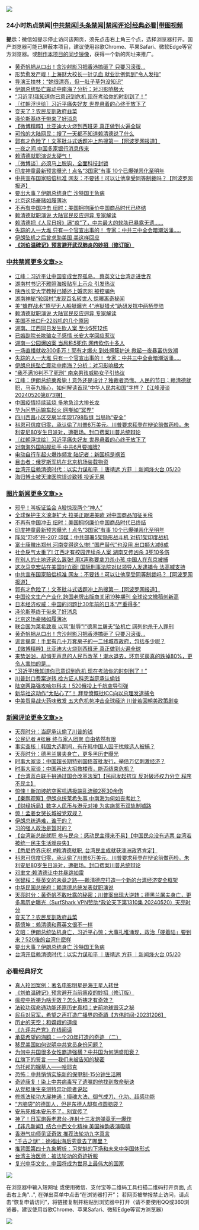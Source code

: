 ![](https://raw.githubusercontent.com/jsvpn/jsproxy/dev/64photo/fqnews-qr.jpg)

<div id="tt">
<h3>24小时热点禁闻|<a href="#%E4%B8%AD%E5%85%B1%E7%A6%81%E9%97%BB%E6%9B%B4%E5%A4%9A%E6%96%87%E7%AB%A0">中共禁闻</a>|<a href="#%E5%9B%BE%E7%89%87%E6%96%B0%E9%97%BB%E6%9B%B4%E5%A4%9A%E6%96%87%E7%AB%A0">头条禁闻</a>|<a href="#%E6%96%B0%E9%97%BB%E8%AF%84%E8%AE%BA%E6%9B%B4%E5%A4%9A%E6%96%87%E7%AB%A0">禁闻评论|<a href="#%E5%BF%85%E7%9C%8B%E7%BB%8F%E5%85%B8%E5%A5%BD%E6%96%87">经典必看</a>|<a href="https://9290254.xyz/3" target="_blank">带图视频</a></h3>
<div><b>提示：</b>微信如提示停止访问该网页，须先点击右上角三个点，选择浏览器打开。国产浏览器可能已屏蔽本项目，建议使用谷歌Chrome、苹果Safari、微软Edge等官方浏览器。或<a href="%E5%88%B6%E4%BD%9Cgit%E7%A6%81%E9%97%BB%E9%95%9C%E5%83%8F.md">制作本项目的同步镜像</a>，获得一个新的网址来推广。</div>
<ul>

<li><a href="/topimagenews/20240521/2039408.md">黄奇帆祸从口出！含沙射影习把香港搞砸了 只要习滚蛋...</a></li>
<li><a href="/cnnews/20240521/2039313.md">形势愈发严峻！上海财大校长一针见血 就业比例低到“令人发指”</a></li>
<li><a href="/yule/20240521/2039384.md">导演王扶林：“她很漂亮，但一肚子草包没知识”</a></li>
<li><a href="/cbnews/20240521/2039457.md">伊朗总统坠亡震动中南海？分析：对习影响极大</a></li>
<li><a href="/topimagenews/20240521/2039378.md">“习近平!我知道你已意识到危机 现在考验你的时刻到了！”</a></li>
<li><a href="/cbnews/20240521/2039419.md">〖红朝浮世绘〗习近平痛失好友 世界悬着的心终于放下了</a></li>
<li><a href="/comments/20240521/2039375.md">变天了？农民反割政府韭菜</a></li>
<li><a href="/topimagenews/20240521/2039475.md">泽伦斯基终于带来了好消息</a></li>
<li><a href="/topimagenews/20240521/2039392.md">【微博精粹】比亚迪大火烧到西班牙 真正做到火遍全球</a></li>
<li><a href="/ccpdope/20240521/2039526.md">可怜的大陆网民：搜了一天都不知道赖清德说了什么</a></li>
<li><a href="/topimagenews/20240521/2039492.md">郭有才危险了！文革批斗式话题冲上热搜第一【阿波罗网报道】</a></li>
<li><a href="/cnnews/20240521/2039449.md">一夜之间 中国多家银行消息传来</a></li>
<li><a href="/sohnews/20240521/2039534.md">赖清德就职演说太硬气！</a></li>
<li><a href="/ssgc/20240521/2039420.md">〖微博谈〗必须马上脱钩，全面科技封锁</a></li>
<li><a href="/topimagenews/20240521/2039597.md">印度神童最新预言曝光！点名“3国家”有事 10个已爆弹恶化至明年</a></li>
<li><a href="/topimagenews/20240521/2039520.md">中共宣布国家赔偿标准 网友：不要钱！可以让他享受同等制裁吗？【阿波罗网报道】</a></li>
<li><a href="/comments/20240521/2039346.md">要出大事？伊朗总统身亡 沙特国王急病</a></li>
<li><a href="/topimagenews/20240521/2039474.md">北京这场豪赌如履薄冰</a></li>
<li><a href="/topimagenews/20240521/2039615.md">不再有中国冲击 纽时：美国拥抱廉价中国商品时代已终结</a></li>
<li><a href="/cbnews/20240521/2039548.md">赖清德就职演说 大陆官民反应迥异 专家解读</a></li>
<li><a href="/sohnews/20240521/2039577.md">赖清德把《人民日报》逼“疯”了，中共最大的软肋已暴露无遗……</a></li>
<li><a href="/cbnews/20240521/2039466.md">失踪的人一大堆 只有一个官宣出事的！ 专家：中共三中全会暗潮汹涌…..</a></li>
<li><a href="/baitai/20240521/2039505.md">伊朗坠机之后曾求助美国 美这样回应</a></li>
<li><b><a href="/comments/20200207/1272816.md" target="_blank">《刘伯温碑记》预言避开武汉肺炎的妙招（修订版）</a></b></li>
</ul>
</div>

<div class="catlist">
<h3><a href="/cbnews/" target="_blank">中共禁闻</a><span><a href="/cbnews/" target="_blank" rel="nofollow">更多文章>></a></span></h3>
<ul>
<li><a href="/cbnews/20240522/2039722.md" target="_blank">江峰：习近平让中国变成世界孤岛， 蔡英文让台湾走进世界</a></li>
<li><a href="/cbnews/20240521/2039652.md" target="_blank">湖南村书记不雅照海报贴车上示众 引发热议</a></li>
<li><a href="/cbnews/20240521/2039651.md" target="_blank">陕西长安大学教授已婚还上婚恋网 被控骗色</a></li>
<li><a href="/cbnews/20240521/2039598.md" target="_blank">湖南神秘“轮回村”发现百名转世人 惊曝离奇秘闻</a></li>
<li><a href="/cbnews/20240521/2039569.md" target="_blank">美“蜂群战术”原型无人船艇曝光 4“地狱猎犬”助研发抗中两栖登陆</a></li>
<li><a href="/cbnews/20240521/2039548.md" target="_blank">赖清德就职演说 大陆官民反应迥异 专家解读</a></li>
<li><a href="/cbnews/20240521/2039547.md" target="_blank">美国不出口F-22战机的几个原因</a></li>
<li><a href="/cbnews/20240521/2039546.md" target="_blank">湖南、江西同日发生砍人案 至少5死12伤</a></li>
<li><a href="/cbnews/20240521/2039545.md" target="_blank">已婚副院长欺骗女子感情 长安大学回应惹议</a></li>
<li><a href="/cbnews/20240521/2039544.md" target="_blank">湖南一公园爆凶案 当局称5死伤 网传砍伤十多人</a></li>
<li><a href="/cbnews/20240521/2039537.md" target="_blank">一场直播就收300多万！郭有才爆火 到处拥簇护送 掀起一夜暴富仿效潮</a></li>
<li><a href="/cbnews/20240521/2039466.md" target="_blank">失踪的人一大堆 只有一个官宣出事的！ 专家：中共三中全会暗潮汹涌…..</a></li>
<li><a href="/cbnews/20240521/2039457.md" target="_blank">伊朗总统坠亡震动中南海？分析：对习影响极大</a></li>
<li><a href="/cbnews/20240521/2039444.md" target="_blank">“我不满16判不了死刑” 南京男孩威胁女子引热议</a></li>
<li><a href="/cbnews/20240521/2039443.md" target="_blank">江峰：伊朗总统莱希毙！意外还是设计？独裁者恐慌、人民的节日；赖清德就职，马英九操心，如何解读首现“中华人民共和国”字样？【江峰漫谈20240520第873期】</a></li>
<li><a href="/cbnews/20240521/2039425.md" target="_blank">中国疫情持续延烧 多地急诊大排长龙</a></li>
<li><a href="/cbnews/20240521/2039424.md" target="_blank">华为问界运输车起火 网嘲如“冥界”</a></li>
<li><a href="/cbnews/20240521/2039423.md" target="_blank">四川西昌小区交房半年现1798裂缝 当局称“安全”</a></li>
<li><a href="/comments/20240521/2039421.md" target="_blank">科恩可信度归零，承认偷了川普6万美元。川普要求拜登在辩论前做药检。朱利安尼80岁生日派对，遭砸场。封口费案川普总统辩论</a></li>
<li><a href="/cbnews/20240521/2039419.md" target="_blank">〖红朝浮世绘〗习近平痛失好友 世界悬着的心终于放下了</a></li>
<li><a href="/cbnews/20240521/2039395.md" target="_blank">对南海外国船舰动手 中共6月要摊牌?</a></li>
<li><a href="/cbnews/20240521/2039394.md" target="_blank">电动自行车起火爆炸频发 陆记者：新国标是祸首</a></li>
<li><a href="/cbnews/20240521/2039362.md" target="_blank">目击者：俄罗斯军机在北京机场装载物资</a></li>
<li><a href="/comments/20240521/2039333.md" target="_blank">台湾开启赖清德时代：以实力谋和平 ｜唐靖远 方菲 ｜新闻烽火台 05/20</a></li>
<li><a href="/cbnews/20240521/2039264.md" target="_blank">海归博士被天津医院误诊致残 投诉无果</a></li>

</ul>
</div>
<div class="catlist">
<h3><a href="/topimagenews/" target="_blank">图片新闻</a><span><a href="/topimagenews/" target="_blank" rel="nofollow">更多文章>></a></span></h3>
<ul>
<li><a href="/topimagenews/20240522/2039731.md" target="_blank">邪乎！叫板证监会 A股惊现两个“神人”</a></li>
<li><a href="/topimagenews/20240521/2039650.md" target="_blank">全球保护主义浪潮扩大 拉美正跟进美欧 对中国商品加征关税</a></li>
<li><a href="/topimagenews/20240521/2039615.md" target="_blank">不再有中国冲击 纽时：美国拥抱廉价中国商品时代已终结</a></li>
<li><a href="/topimagenews/20240521/2039597.md" target="_blank">印度神童最新预言曝光！点名“3国家”有事 10个已爆弹恶化至明年</a></li>
<li><a href="/topimagenews/20240521/2039596.md" target="_blank">阵风“吓坏”歼-20? 印媒：中共部署5架隐形战斗机 对抗1架印度战机</a></li>
<li><a href="/topimagenews/20240521/2039595.md" target="_blank">富士康撤出郑州 河南变得这么惨! “国产替代”也没用 出口额大减6成</a></li>
<li><a href="/topimagenews/20240521/2039594.md" target="_blank">社会戾气太重了! 江西才有校园连续杀人案 湖南又传凶杀 3死10多伤</a></li>
<li><a href="/topimagenews/20240521/2039536.md" target="_blank">在别人的土地还这么嚣张! 用X声称要拿刀杀小孩 中国人在东京被捕</a></li>
<li><a href="/topimagenews/20240521/2039535.md" target="_blank">这次马克宏站在美国对立面! 国际刑事法院对以领导人发逮捕令 法高喊支持</a></li>
<li><a href="/topimagenews/20240521/2039520.md" target="_blank">中共宣布国家赔偿标准 网友：不要钱！可以让他享受同等制裁吗？【阿波罗网报道】</a></li>
<li><a href="/topimagenews/20240521/2039492.md" target="_blank">郭有才危险了！文革批斗式话题冲上热搜第一【阿波罗网报道】</a></li>
<li><a href="/topimagenews/20240521/2039484.md" target="_blank">中国论文生产产业化 跨国老牌出版商关闭19种期刊 全球论文撤稿创新高</a></li>
<li><a href="/topimagenews/20240521/2039483.md" target="_blank">日本经济权威：中国的问题比30年前的日本“严重得多”</a></li>
<li><a href="/topimagenews/20240521/2039475.md" target="_blank">泽伦斯基终于带来了好消息</a></li>
<li><a href="/topimagenews/20240521/2039474.md" target="_blank">北京这场豪赌如履薄冰</a></li>
<li><a href="/topimagenews/20240521/2039456.md" target="_blank">联合国为莱希致哀 以骂“耻辱”!“德黑兰屠夫”坠机亡 网列他杀千人罪刑</a></li>
<li><a href="/topimagenews/20240521/2039408.md" target="_blank">黄奇帆祸从口出！含沙射影习把香港搞砸了 只要习滚蛋&#8230;</a></li>
<li><a href="/topimagenews/20240521/2039393.md" target="_blank">谎言揭穿！手里有几十万套房子的一二线城市政府，包括多少呢？</a></li>
<li><a href="/topimagenews/20240521/2039392.md" target="_blank">【微博精粹】比亚迪大火烧到西班牙 真正做到火遍全球</a></li>
<li><a href="/topimagenews/20240521/2039379.md" target="_blank">来势汹汹，却悄无声息的人民币改革！潮水退去，环京买房真的跌掉80%，更令人害怕的是…</a></li>
<li><a href="/topimagenews/20240521/2039378.md" target="_blank">“习近平!我知道你已意识到危机 现在考验你的时刻到了！”</a></li>
<li><a href="/topimagenews/20240521/2039326.md" target="_blank">川普封口费案逆转 检方证人科恩当庭承认偷钱</a></li>
<li><a href="/topimagenews/20240521/2039324.md" target="_blank">陆空两路强攻哈尔科夫！520俄投上千航空导引弹</a></li>
<li><a href="/topimagenews/20240521/2039305.md" target="_blank">新华社这动作“太贴心了”！ 拜登愤慨批ICC向以总理发逮捕令</a></li>
<li><a href="/topimagenews/20240521/2039245.md" target="_blank">中美贸易战火药味散发 五大危机势冲击全球经济 川普若回朝美政策剧变</a></li>

</ul>
</div>
<div class="catlist">
<h3><a href="/comments/" target="_blank">新闻评论</a><span><a href="/comments/" target="_blank" rel="nofollow">更多文章>></a></span></h3>
<ul>
<li><a href="/comments/20240522/2039726.md" target="_blank">天亮时分：当庭承认偷了川普的钱</a></li>
<li><a href="/comments/20240522/2039721.md" target="_blank">公民记者 #张展 终与家人团聚 自由依然有限</a></li>
<li><a href="/comments/20240522/2039703.md" target="_blank">事实查核｜韩国大选期间，有在韩中国人因干扰候选人被捕？</a></li>
<li><a href="/comments/20240521/2039649.md" target="_blank">天亮时分：德黑兰屠夫身亡，更多黑历史曝光</a></li>
<li><a href="/comments/20240521/2039645.md" target="_blank">时事大家谈：中国超长期特别国债首批发行，举债万亿刺激经济？</a></li>
<li><a href="/comments/20240521/2039644.md" target="_blank">时事大家谈：中国再出大招救楼市，能否结束危机？</a></li>
<li><a href="/comments/20240521/2039627.md" target="_blank">【台湾蓝白联手拚通过国会改革法案】【民间发起抗议 反对破坏权力分立 程序不民主】</a></li>
<li><a href="/comments/20240521/2039612.md" target="_blank">惊悚！新加坡航空客机遇极端乱流酿2死30余伤</a></li>
<li><a href="/comments/20240521/2039608.md" target="_blank">【秦鹏观察】伊朗总统莱希失事 中南海为何如丧考妣？</a></li>
<li><a href="/comments/20240521/2039582.md" target="_blank">【财经拆局】数字人民币与港元对接 为实施货币双轨制铺路</a></li>
<li><a href="/comments/20240521/2039567.md" target="_blank">惊！孟姜女哭长城被党双规？</a></li>
<li><a href="/comments/20240521/2039485.md" target="_blank">伊朗总统遇难，谁干的？</a></li>
<li><a href="/comments/20240521/2039477.md" target="_blank">习的强人政治是暂时的？</a></li>
<li><a href="/comments/20240521/2039473.md" target="_blank">【台湾新总统就职 参与民众：感动民主得来不易】【中国民众没有选票 台湾若被统一民主生活就丧失】</a></li>
<li><a href="/comments/20240521/2039422.md" target="_blank">【悉尼侨界庆祝 #赖清德就职, 台湾民主成就获澳洲政界肯定】</a></li>
<li><a href="/comments/20240521/2039421.md" target="_blank">科恩可信度归零，承认偷了川普6万美元。川普要求拜登在辩论前做药检。朱利安尼80岁生日派对，遭砸场。封口费案川普总统辩论</a></li>
<li><a href="/comments/20240521/2039396.md" target="_blank">邓聿文:赖清德让中共暴跳如雷</a></li>
<li><a href="/comments/20240521/2039381.md" target="_blank">张智程：蔡英文的未竟之路──赖清德应打造一个新的台湾经济安全框架</a></li>
<li><a href="/comments/20240521/2039380.md" target="_blank">中华民国总统府：赖清德总统发表就职演说</a></li>
<li><a href="/comments/20240521/2039376.md" target="_blank">天亮时分：黄奇帆不敢吐露的秘密；川普案出现大逆转；德黑兰屠夫身亡，更多黑历史曝光（SurfShark VPN赞助*政论天下第1310集 20240520）天亮时分</a></li>
<li><a href="/comments/20240521/2039375.md" target="_blank">变天了？农民反割政府韭菜</a></li>
<li><a href="/comments/20240521/2039364.md" target="_blank">蔡慎坤：赖清德和蔡英文很不一样</a></li>
<li><a href="/comments/20240521/2039353.md" target="_blank">文昭：伊朗总统坠机身亡，习近平心惊；大事扎堆涌现，政治「硬着陆」要到来？520後的台湾什麽样</a></li>
<li><a href="/comments/20240521/2039346.md" target="_blank">要出大事？伊朗总统身亡 沙特国王急病</a></li>
<li><a href="/comments/20240521/2039333.md" target="_blank">台湾开启赖清德时代：以实力谋和平 ｜唐靖远 方菲 ｜新闻烽火台 05/20</a></li>

</ul>
</div>

<div class="catlist">
<h3>必看经典好文</h3>
<ul>
<li><a href="/comments/20200523/1332915.md" target="_blank">真人轮回案例：著名电影明星是海王星人转世</a></li>
<li><a href="/comments/20200207/1272816.md" target="_blank">《刘伯温碑记》预言避开当前瘟疫的妙招（修订版）</a></li>
<li><a href="/comments/20200502/1322275.md" target="_blank">瘟疫中祈祷为啥无效？怎么祈祷才有奇效？</a></li>
<li><a href="/tculture/20121025/73069.md" target="_blank">法轮功宿命通功能还原历史真相：史前地球毁灭之秘</a></li>
<li><a href="/comments/20231207/1970628.md" target="_blank">民兵对官军，希望之声打造广播界的奇蹟【方伟时间-20231206】</a></li>
<li><a href="/cbnews/20190219/1083302.md" target="_blank">历史的天空：和嫦娥的道缘</a></li>
<li><a href="/bookonline/20131116/201057.md" target="_blank">《九评共产党》在线阅读</a></li>
<li><a href="/comments/20231202/1968526.md" target="_blank">承载希望的海鸥：一个20年打造的奇迹 （二）</a></li>
<li><a href="/comments/20220819/1773759.md" target="_blank">移民美国如何说明中共党员身份问题？</a></li>
<li><a href="/comments/20240126/1992850.md" target="_blank">为何中共国很多女性霸道强横？中共国为何阴盛阳衰？</a></li>
<li><a href="/comments/20221219/1825441.md" target="_blank">红旗下的誓言 ——我们未被告知的秘密</a></li>
<li><a href="/lifebaike/20210815/1606781.md" target="_blank">乌托邦的掘墓人——哈耶克</a></li>
<li><a href="/baitai/20200711/1359005.md" target="_blank">恐怖：中共悄悄实施新的保甲制-15分钟生活圈</a></li>
<li><a href="/topimagenews/20210131/1478453.md" target="_blank">奇迹康复！染上中共病毒写了遗嘱的他找到救命秘诀</a></li>
<li><a href="/comments/20210720/1516768.md" target="_blank">从党棍康生亲测特异功能者说起</a></li>
<li><a href="/comments/20191203/1234383.md" target="_blank">修炼法轮功大展神通：摄魂大法、御气成刀、化功、超感功能</a></li>
<li><a href="/comments/20220129/1685716.md" target="_blank">“方脑袋”的德国人，但是东德人却有点圆脑袋？</a></li>
<li><a href="/topimagenews/20180608/954788.md" target="_blank">安乐死根本安乐不了，别宣传了</a></li>
<li><a href="/cnnews/20150422/388322.md" target="_blank">神了！日军炮轰老君台-连射十三发炮弹竟无一爆炸</a></li>
<li><a href="/comments/20231201/1968320.md" target="_blank">【非凡新闻】结合中西文化精神 美国神韵表演吸睛</a></li>
<li><a href="/comments/20200517/1330064.md" target="_blank">香港气功师见证奇效 推荐法轮功九字真言</a></li>
<li><a href="/lifebaike/20210704/1580186.md" target="_blank">“千古之谜”：徐福出海后究竟去了哪里？</a></li>
<li><a href="/tculture/20240109/1985462.md" target="_blank">推背图第四十九象解析：习党魁的下场和未来中华国体形式</a></li>
<li><a href="/comments/20200801/1373219.md" target="_blank">台湾主治医师：被法轮功的奇迹折服</a></li>
<li><a href="/comments/20220924/485408.md" target="_blank">复兴中华文化，中国将成为世界上最伟大的国家</a></li>

</ul>
</div>

![](https://raw.githubusercontent.com/jsvpn/jsproxy/dev/64photo/fqnews-qr.jpg)

在浏览器中输入短网址 或使用微信、支付宝等二维码工具扫描二维码打开页面, 点击右上角"...", 在弹出菜单中点击“在浏览器打开”； 若网页被举报禁止访问，请点击“恢复申请访问”，将链接复制并粘贴到浏览器中打开（请不要使用QQ或360浏览器，建议使用谷歌Chrome、苹果Safari、微软Edge等官方浏览器）

![](https://raw.githubusercontent.com/jsvpn/jsproxy/dev/64photo/wx.jpg)